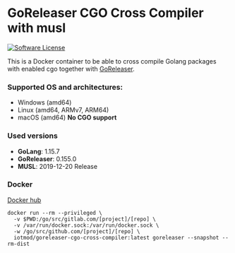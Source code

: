 # GoReleaser CGO Cross Compiler with musl

[![Software License](https://img.shields.io/badge/license-MIT-brightgreen.svg?style=for-the-badge)](/LICENSE)

This is a Docker container to be able to cross compile Golang packages with enabled cgo together with [GoReleaser](https://goreleaser.com/).

### Supported OS and architectures:

- Windows (amd64)
- Linux (amd64, ARMv7, ARM64)
- macOS (amd64) **No CGO support**

### Used versions

- **GoLang**: 1.15.7
- **GoReleaser**: 0.155.0
- **MUSL**: 2019-12-20 Release

### Docker

[Docker hub](https://hub.docker.com/r/iotmod/goreleaser-cgo-cross-compiler)

```Docker
docker run --rm --privileged \
  -v $PWD:/go/src/gitlab.com/[project]/[repo] \
  -v /var/run/docker.sock:/var/run/docker.sock \
  -w /go/src/github.com/[project]/[repo] \
  iotmod/goreleaser-cgo-cross-compiler:latest goreleaser --snapshot --rm-dist
```
